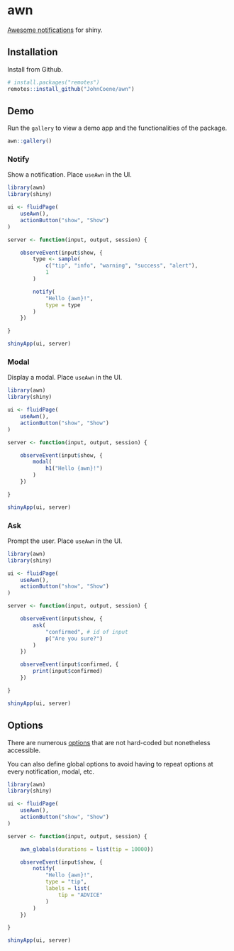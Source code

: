 <!-- badges: start -->
<!-- badges: end -->

# awn

[Awesome notifications](https://f3oall.github.io/awesome-notifications/) for shiny.

## Installation

Install from Github.

``` r
# install.packages("remotes")
remotes::install_github("JohnCoene/awn")
```

## Demo

Run the `gallery` to view a demo app and the functionalities of
the package.

```r
awn::gallery()
```

### Notify

Show a notification. 
Place `useAwn` in the UI.

```r
library(awn)
library(shiny)

ui <- fluidPage(
	useAwn(),
	actionButton("show", "Show")
)

server <- function(input, output, session) {

	observeEvent(input$show, {
		type <- sample(
			c("tip", "info", "warning", "success", "alert"),
			1
		)

		notify(
			"Hello {awn}!",
			type = type
		)
	})

}

shinyApp(ui, server)
```

### Modal

Display a modal. Place `useAwn` in the UI.

```r
library(awn)
library(shiny)

ui <- fluidPage(
	useAwn(),
	actionButton("show", "Show")
)

server <- function(input, output, session) {

	observeEvent(input$show, {
		modal(
			h1("Hello {awn}!")
		)
	})

}

shinyApp(ui, server)
```

### Ask

Prompt the user.
Place `useAwn` in the UI.

```r
library(awn)
library(shiny)

ui <- fluidPage(
	useAwn(),
	actionButton("show", "Show")
)

server <- function(input, output, session) {

	observeEvent(input$show, {
		ask(
			"confirmed", # id of input
			p("Are you sure?")
		)
	})

	observeEvent(input$confirmed, {
		print(input$confirmed)
	})

}

shinyApp(ui, server)
```

## Options

There are numerous [options](https://f3oall.github.io/awesome-notifications/docs/customization/) that are
not hard-coded but nonetheless accessible.

You can also define global options to avoid
having to repeat options at every notification, modal,
etc.

```r
library(awn)
library(shiny)

ui <- fluidPage(
	useAwn(),
	actionButton("show", "Show")
)

server <- function(input, output, session) {

	awn_globals(durations = list(tip = 10000))

	observeEvent(input$show, {
		notify(
			"Hello {awn}!",
			type = "tip",
			labels = list(
				tip = "ADVICE"
			)
		)
	})

}

shinyApp(ui, server)
```
